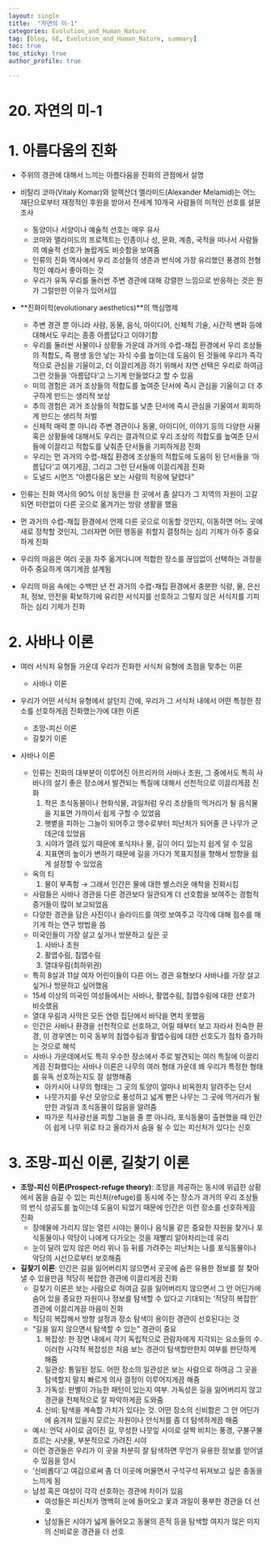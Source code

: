 ```yaml
---
layout: single
title:  "자연의 미-1"
categories: Evolution_and_Human_Nature
tag: [blog, GE, Evolution_and_Human_Nature, summary]
toc: true
toc_sticky: true
author_profile: true

---
```


# 20. 자연의 미-1

# 1. 아름다움의 진화

- 주위의 경관에 대해서 느끼는 아름다움을 진화의 관점에서 설명
- 비탈리 코마(Vitaly Komar)와 알렉산더 멜라미드(Alexander Melamid)는 어느 재단으로부터 재정적인 후원을 받아서 전세계 10개국 사람들의 미적인 선호를 설문조사
    - 동양이나 서양이나 예술적 선호는 매우 유사
    - 코마와 멜라미드의 프로젝트는 인종이나 성, 문화, 계층, 국적을 떠나서 사람들의 예술적 선호가 놀랍게도 비슷함을 보여줌
    - 인류의 진화 역사에서 우리 조상들의 생존과 번식에 가장 유리했던 풍경의 전형적인 예라서 좋아하는 것
    - 우리가 유독 우리를 둘러싼 주변 경관에 대해 강렬한 느낌으로 반응하는 것은 뭔가 그럴만한 이유가 있어서임

- **진화미학(evolutionary aesthetics)**의 핵심명제
    - 주변 경관 뿐 아니라 사람, 동물, 음식, 아이디어, 신체적 기술, 시간적 변화 등에 대해서도 우리는 종종 아름답다고 이야기함
    - 우리를 둘러싼 사물이나 상황들 가운데 과거의 수렵-채집 환경에서 우리 조상들의 적합도, 즉 평생 동안 낳는 자식 수를 높이는데 도움이 된 것들에 우리가 즉각적으로 관심을 기울이고, 더 이끌리게끔 하기 위해서 자연 선택은 우리로 하여금 그런 것들을 ‘아름답다’고 느기게 만들었다고 할 수 있음
    - 미의 경험은 과거 조상들의 적합도를 높여준 단서에 즉시 관심을 기울이고 더 추구하게 만드는 생리적 보상
    - 추의 경험은 과거 조상들의 적합도를 낮춘 단서에 즉시 관심을 기울여서 회피하게 만드는 생리적 처벌
    - 신체적 매력 뿐 아니라 주변 경관이나 동물, 아이디어, 이야기 등의 다양한 사물 혹은 상황들에 대해서도 우리는 결과적으로 우리 조상의 적합도를 높여준 단서들에 이끌리고 적합도를 낮춰준 단서들을 기피하게끔 진화
    - 우리는 먼 과거의 수렵-채집 환경에 조상들의 적합도에 도움이 된 단서들을 ‘아름답다’고 여기게끔, 그리고 그런 단서들에 이끌리게끔 진화
    - 도널드 시먼즈 “아름다움은 보는 사람의 적응에 달렸다”
    
- 인류는 진화 역사의 90% 이상 동안을 한 곳에서 좀 살다가 그 지역의 자원이 고갈되면 미련없이 다른 곳으로 옮겨가는 방랑 생활을 했음
- 먼 과거의 수렵-채집 환경에서 언제 다른 곳으로 이동할 것인지, 이동하면 어느 곳에 새로 정착할 것인지, 그러자면 어떤 행동을 취할지 결정하는 심리 기제가 아주 중요하게 진화
- 우리의 마음은 여러 곳을 자주 옮겨다니며 적합한 장소를 끊임없이 선택하는 과정을 아주 중요하게 여기게끔 설계됨
- 우리의 마음 속에는 수백만 년 전 과거의 수렵-채집 환경에서 충분한 식량, 물, 은신처, 정보, 안전을 확보하기에 유리한 서식지를 선호하고 그렇지 않은 서식지를 기피하는 심리 기제가 진화

# 2. 사바나 이론

- 여러 서식처 유형들 가운데 우리가 진화한 서식처 유형에 초점을 맞추는 이론
    - 사바나 이론
- 우리가 어떤 서식처 유형에서 살던지 간에, 우리가 그 서식처 내에서 어떤 특정한 장소를 선호하게끔 진화했는가에 대한 이론
    - 조망-피신 이론
    - 길찾기 이론

- 사바나 이론
    - 인류는 진화의 대부분이 이루어진 아프리카의 사바나 초원, 그 중에서도 특히 사바나의 살기 좋은 장소에서 발견되는 특질에 대해서 선천적으로 이끌리게끔 진화
        1. 작은 초식동물이나 현화식물, 과일처럼 우리 조상들의 먹거리가 될 음식물을 지표면 가까이서 쉽게 구할 수 있었음
        2. 햇볕을 피하는 그늘이 되어주고 맹수로부터 피난처가 되어줄 큰 나무가 군데군데 있었음
        3. 시야가 열려 있기 때문에 포식자나 물, 길이 어디 있는지 쉽게 알 수 있음
        4. 지표면의 높이가 변하기 때문에 길을 가다가 목표지점을 향해서 방향을 쉽게 설정할 수 있었음
    - 옥의 티
        1. 물이 부족함 → 그래서 인간은 물에 대한 별스러운 애착을 진화시킴
    - 사람들은 사바나 경관을 다른 경관보다 일관되게 더 선호함을 보여주는 경험적 증거들이 많이 보고되었음
    - 다양한 경관을 담은 사진이나 슬라이드를 여럿 보여주고 각각에 대해 점수를 매기게 하는 연구 방법을 씀
    - 미국인들이 가장 살고 싶거나 방문하고 싶은 곳
        1. 사바나 초원
        2. 활엽수림, 침엽수림
        3. 열대우림(최하위권)
    - 특히 8살과 11살 여자 어린이들이 다른 어느 경관 유형보다 사바나를 가장 살고 싶거나 방문하고 싶어했음
    - 15세 이상의 미국인 여성들에서는 사바나, 활엽수림, 침엽수림에 대한 선호가 비슷했음
    - 열대 우림과 사막은 모든 연령 집단에서 바닥을 면치 못했음
    - 인간은 사바나 환경을 선천적으로 선호하고, 어릴 때부터 보고 자라서 친숙한 환경, 이 경우엔는 미국 동부의 침엽수림과 활엽수림에 대한 선호도가 점차 증가하는 것으로 해석
    - 사바나 가운데에서도 특히 우수한 장소에서 주로 발견되는 여러 특질에 이끌리게끔 진화했다는 사바나 이론은 나무의 여러 형태 가운데 왜 우리가 특정한 형태를 유독 선호하는지도 잘 설명해줌
        - 아카시아 나무의 형태는 그 곳의 토양이 얼마나 비옥한지 알려주는 단서
        - 나뭇가지를 우산 모양으로 풍성하고 넓게 뻗은 나무는 그 곳에 먹거리가 될 만한 과일과 초식동물이 많음을 알려줌
        - 따가운 직사광선을 피할 그늘을 줄 뿐 아니라, 포식동물이 출현했을 때 인간이 쉽게 나무 위로 타고 올라가서 숨을 쉴 수 있는 피신처가 있다는 신호

# 3. 조망-피신 이론, 길찾기 이론

- **조망-피신 이론(Prospect-refuge theory)**: 조망을 제공하는 동시에 위급한 상황에서 몸을 숨길 수 있는 피신처(refuge)를 동시에 주는 장소가 과거의 우리 조상들의 번식 성공도를 높이는데 도움이 되었기 때문에 인간은 이런 장소를 선호하게끔 진화
    - 장애물에 가리지 않는 열린 시야는 물이나 음식물 같은 중요한 자원을 찾거나 포식동물이나 악당이 나에게 다가오는 것을 재빨리 알아차리는데 유리
    - 눈이 달려 있지 않은 머리 위나 등 뒤를 가려주는 피난처는 나를 포식동물이나 악당의 시선으로부터 보호해줌
- **길찾기 이론**: 인간은 길을 잃어버리지 않으면서 곳곳에 숨은 유용한 정보를 잘 찾아낼 수 있을만큼 적당히 복잡한 경관에 이끌리게끔 진화
    - 길찾기 이론은 보는 사람으로 하여금 길을 잃어버리지 않으면서 그 안 어딘가에 숨어 있을 중요한 자원이나 정보를 탐색할 수 있다고 기대되는 ‘적당히 복잡한’ 경관에 이끌리게끔 마음이 진화
    - 적당히 복잡해서 방향 설정과 장소 탐색이 용이한 경관이 선호된다는 것
    - “길을 잃지 않으면서 탐색할 수 있는” 경관이 중요
        1. 복잡성: 한 장면 내에서 각기 독립적으로 관람자에게 지각되는 요소들의 수. 이러한 시각적 복잡성은 처음 보는 경관이 탐색할만한지 여부를 판단하게 해줌
        2. 일관성: 통일된 정도. 어떤 장소의 일관성은 보는 사람으로 하여금 그 곳을 탐색할지 말지 빠르게 의사 결정이 이루어지게끔 해줌
        3. 가독성: 판별이 가능한 패턴이 있는지 여부. 가독성은 길을 잃어버리지 않고 경관을 전체적으로 잘 파악하게끔 도와줌
        4. 신비: 탐색을 계속할 가치가 있다는 것. 어떤 장소의 신비함은 그 안 어딘가에 숨겨져 있을지 모르는 자원이나 안식처를 좀 더 탐색하게끔 해줌
    - 예시: 언덕 사이로 굽이진 길, 무성한 나뭇잎 사이로 살짝 비치는 풍경, 구불구불 흐르는 시냇물, 부분적으로 가려진 시야
    - 이런 경관들은 우리가 이 곳을 차분히 잘 탐색하면 무언가 유용한 정보를 얻어낼 수 있음을 암시
    - ‘신비롭다’고 여김으로써 좀 더 이곳에 머물면서 구석구석 뒤져보고 싶은 충동을 느끼게 됨
    - 남성 혹은 여성이 각각 선호하는 경관에 차이가 있음
        - 여성들은 피신처가 명백히 눈에 들어오고 꽃과 과일이 풍부한 경관을 더 선호
        - 남성들은 시야가 넓게 들어오고 동물의 흔적 등을 탐색할 여지가 많은 미지의 신비로운 경관을 더 선호